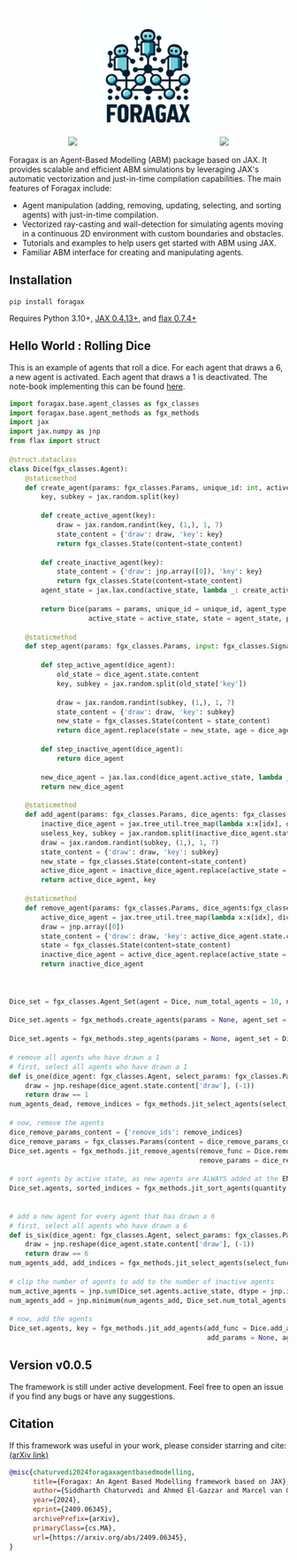 <div align="center">
    <img src="https://github.com/i-m-iron-man/Foragax/blob/main/docs/assets/small_foragaing.gif" width="250"/>
    <img src="https://github.com/i-m-iron-man/Foragax/blob/main/docs/assets/foragax_logo.webp" width="250"/>
    <img src="https://github.com/i-m-iron-man/Foragax/blob/main/docs/assets/sheep_wolf.gif" width="250"/>
</div>



Foragax is an Agent-Based Modelling (ABM) package based on JAX. It provides scalable and efficient ABM simulations by leveraging JAX's automatic vectorization and just-in-time compilation capabilities. The main features of Foragax include:

 - Agent manipulation (adding, removing, updating, selecting, and sorting agents) with just-in-time compilation.
 - Vectorized ray-casting and wall-detection for simulating agents moving in a continuous 2D environment with custom boundaries and obstacles.
 - Tutorials and examples to help users get started with ABM using JAX.
 - Familiar ABM interface for creating and manipulating agents.

## Installation
```
pip install foragax
```
Requires Python 3.10+, [JAX 0.4.13+](https://jax.readthedocs.io/en/latest/quickstart.html), and [flax 0.7.4+](https://flax.readthedocs.io/en/latest/quick_start.html)

## Hello World : Rolling Dice
This is an example of agents that roll a dice.
For each agent that draws a 6, a new agent is activated.
Each agent that draws a 1 is deactivated.
The note-book implementing this can be found [here](https://github.com/i-m-iron-man/Foragax/blob/main/examples/basic/hello_world/hello_world.ipynb).

```python
import foragax.base.agent_classes as fgx_classes
import foragax.base.agent_methods as fgx_methods
import jax
import jax.numpy as jnp
from flax import struct

@struct.dataclass
class Dice(fgx_classes.Agent):
    @staticmethod
    def create_agent(params: fgx_classes.Params, unique_id: int, active_state: int, agent_type: int, key:jax.random.PRNGKey):
        key, subkey = jax.random.split(key)
        
        def create_active_agent(key):
            draw = jax.random.randint(key, (1,), 1, 7)
            state_content = {'draw': draw, 'key': key}
            return fgx_classes.State(content=state_content)
        
        def create_inactive_agent(key):
            state_content = {'draw': jnp.array([0]), 'key': key}
            return fgx_classes.State(content=state_content)
        agent_state = jax.lax.cond(active_state, lambda _: create_active_agent(subkey), lambda _: create_inactive_agent(subkey), None)
        
        return Dice(params = params, unique_id = unique_id, agent_type = agent_type, 
                    active_state = active_state, state = agent_state, policy = None, age = 0.0)
    
    @staticmethod
    def step_agent(params: fgx_classes.Params, input: fgx_classes.Signal, dice_agent: fgx_classes.Agent):
        
        def step_active_agent(dice_agent):
            old_state = dice_agent.state.content
            key, subkey = jax.random.split(old_state['key'])
            
            draw = jax.random.randint(subkey, (1,), 1, 7)
            state_content = {'draw': draw, 'key': subkey}
            new_state = fgx_classes.State(content = state_content)
            return dice_agent.replace(state = new_state, age = dice_agent.age + 1.0)
        
        def step_inactive_agent(dice_agent):
            return dice_agent
        
        new_dice_agent = jax.lax.cond(dice_agent.active_state, lambda _: step_active_agent(dice_agent), lambda _: step_inactive_agent(dice_agent), None)
        return new_dice_agent
    
    @staticmethod
    def add_agent(params: fgx_classes.Params, dice_agents: fgx_classes.Agent, idx, key: jax.random.PRNGKey):
        inactive_dice_agent = jax.tree_util.tree_map(lambda x:x[idx], dice_agents)
        useless_key, subkey = jax.random.split(inactive_dice_agent.state.content['key'])
        draw = jax.random.randint(subkey, (1,), 1, 7)
        state_content = {'draw': draw, 'key': subkey}
        new_state = fgx_classes.State(content=state_content)
        active_dice_agent = inactive_dice_agent.replace(active_state = True, state = new_state)
        return active_dice_agent, key
    
    @staticmethod
    def remove_agent(params: fgx_classes.Params, dice_agents:fgx_classes.Agent, idx):
        active_dice_agent = jax.tree_util.tree_map(lambda x:x[idx], dice_agents)
        draw = jnp.array([0])
        state_content = {'draw': draw, 'key': active_dice_agent.state.content['key']}
        state = fgx_classes.State(content=state_content)
        inactive_dice_agent = active_dice_agent.replace(active_state = False, state = state)
        return inactive_dice_agent



Dice_set = fgx_classes.Agent_Set(agent = Dice, num_total_agents = 10, num_active_agents = 5, agent_type = 0)

Dice_set.agents = fgx_methods.create_agents(params = None, agent_set = Dice_set, key = jax.random.PRNGKey(0))

Dice_set.agents = fgx_methods.step_agents(params = None, agent_set = Dice_set, input=None)

# remove all agents who have drawn a 1
# first, select all agents who have drawn a 1
def is_one(dice_agent: fgx_classes.Agent, select_params: fgx_classes.Params):
    draw = jnp.reshape(dice_agent.state.content['draw'], (-1))
    return draw == 1
num_agents_dead, remove_indices = fgx_methods.jit_select_agents(select_func = is_one, select_params = None, agents = Dice_set.agents)

# now, remove the agents
dice_remove_params_content = {'remove_ids': remove_indices}
dice_remove_params = fgx_classes.Params(content = dice_remove_params_content)
Dice_set.agents = fgx_methods.jit_remove_agents(remove_func = Dice.remove_agent, num_agents_remove = num_agents_dead, 
                                                remove_params = dice_remove_params, agents = Dice_set.agents)

# sort agents by active state, as new agents are ALWAYS added at the END of the set
Dice_set.agents, sorted_indices = fgx_methods.jit_sort_agents(quantity = Dice_set.agents.active_state, ascend = False, agents = Dice_set.agents)


# add a new agent for every agent that has drawn a 6
# first, select all agents who have drawn a 6
def is_six(dice_agent: fgx_classes.Agent, select_params: fgx_classes.Params):
    draw = jnp.reshape(dice_agent.state.content['draw'], (-1))
    return draw == 6
num_agents_add, add_indices = fgx_methods.jit_select_agents(select_func = is_six, select_params = None, agents = Dice_set.agents)

# clip the number of agents to add to the number of inactive agents
num_active_agents = jnp.sum(Dice_set.agents.active_state, dtype = jnp.int32)
num_agents_add = jnp.minimum(num_agents_add, Dice_set.num_total_agents - num_active_agents)

# now, add the agents
Dice_set.agents, key = fgx_methods.jit_add_agents(add_func = Dice.add_agent, num_agents_add = num_agents_add, 
                                                  add_params = None, agents = Dice_set.agents, key = None)


```
## Version v0.0.5
The framework is still under active development. Feel free to open an issue if you find any bugs or have any suggestions.

## Citation

If this framework was useful in your work, please consider starring and cite: [(arXiv link)](https://www.arxiv.org/abs/2409.06345v2)

```bibtex
@misc{chaturvedi2024foragaxagentbasedmodelling,
      title={Foragax: An Agent Based Modelling framework based on JAX}, 
      author={Siddharth Chaturvedi and Ahmed El-Gazzar and Marcel van Gerven},
      year={2024},
      eprint={2409.06345},
      archivePrefix={arXiv},
      primaryClass={cs.MA},
      url={https://arxiv.org/abs/2409.06345}, 
}
```

